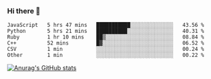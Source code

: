 ### Hi there 👋
<!--START_SECTION:waka-->

```text
JavaScript   5 hrs 47 mins   ███████████░░░░░░░░░░░░░░   43.56 %
Python       5 hrs 21 mins   ██████████░░░░░░░░░░░░░░░   40.31 %
Ruby         1 hr 10 mins    ██▒░░░░░░░░░░░░░░░░░░░░░░   08.84 %
C++          52 mins         █▓░░░░░░░░░░░░░░░░░░░░░░░   06.52 %
CSV          1 min           ░░░░░░░░░░░░░░░░░░░░░░░░░   00.24 %
Other        1 min           ░░░░░░░░░░░░░░░░░░░░░░░░░   00.22 %
```

<!--END_SECTION:waka-->
[![Anurag's GitHub stats](https://github-readme-stats.vercel.app/api?username=Kevinbarrero)](https://github.com/anuraghazra/github-readme-stats)
<!--
**Kevinbarrero/Kevinbarrero** is a ✨ _special_ ✨ repository because its `README.md` (this file) appears on your GitHub profile.

Here are some ideas to get you started:

- 🔭 I’m currently working on ...
- 🌱 I’m currently learning ...
- 👯 I’m looking to collaborate on ...
- 🤔 I’m looking for help with ...
- 💬 Ask me about ...
- 📫 How to reach me: ...
- 😄 Pronouns: ...
- ⚡ Fun fact: ...

-->


